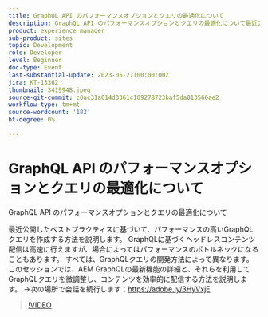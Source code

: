 ```yaml
---
title: GraphQL API のパフォーマンスオプションとクエリの最適化について
description: GraphQL API のパフォーマンスオプションとクエリの最適化について最近公開したベストプラクティスに基づいて、パフォーマンスの高いGraphQLクエリを作成する方法を説明します。 GraphQLに基づくヘッドレスコンテンツ配信は高速に行えますが、場合によってはパフォーマンスのボトルネックになることもあります。 すべては、GraphQLクエリの開発方法によって異なります。 このセッションでは、AEM GraphQLの最新機能の詳細と、それらを利用してGraphQLクエリを微調整し、コンテンツを効率的に配信する方法を説明します。
product: experience manager
sub-product: sites
topic: Development
role: Developer
level: Beginner
doc-type: Event
last-substantial-update: 2023-05-27T00:00:00Z
jira: KT-13362
thumbnail: 3419948.jpeg
source-git-commit: c0ac31a014d3361c109278723baf5da013566ae2
workflow-type: tm+mt
source-wordcount: '182'
ht-degree: 0%

---
```



# GraphQL API のパフォーマンスオプションとクエリの最適化について

GraphQL API のパフォーマンスオプションとクエリの最適化について

最近公開したベストプラクティスに基づいて、パフォーマンスの高いGraphQLクエリを作成する方法を説明します。 GraphQLに基づくヘッドレスコンテンツ配信は高速に行えますが、場合によってはパフォーマンスのボトルネックになることもあります。 すべては、GraphQLクエリの開発方法によって異なります。 このセッションでは、AEM GraphQLの最新機能の詳細と、それらを利用してGraphQLクエリを微調整し、コンテンツを効率的に配信する方法を説明します。 →次の場所で会話を続行します：https://adobe.ly/3HyVxjE

>[!VIDEO](https://video.tv.adobe.com/v/3419948/?learn=on)
